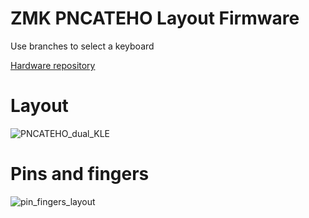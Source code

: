 # ZMK PNCATEHO Layout Firmware

Use branches to select a keyboard

[Hardware repository](https://github.com/aroum/PNCATEHO)

# Layout

![PNCATEHO_dual_KLE](pics/PNCATEHO_dual_KLE.png)

# Pins and fingers

![pin_fingers_layout](pics/pin_fingers_layout.png)




